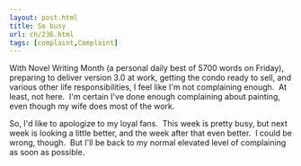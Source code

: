 ```yaml
---
layout: post.html
title: So busy
url: ch/236.html
tags: [complaint,Complaint]
---
```

With Novel Writing Month (a personal daily best of 5700 words on Friday), preparing to deliver version 3.0 at work, getting the condo ready to sell, and various other life responsibilities, I feel like I'm not complaining enough.  At least, not here.  I'm certain I've done enough complaining about painting, even though my wife does most of the work.

So, I'd like to apologize to my loyal fans.  This week is pretty busy, but next week is looking a little better, and the week after that even better.  I could be wrong, though.  But I'll be back to my normal elevated level of complaining as soon as possible.
